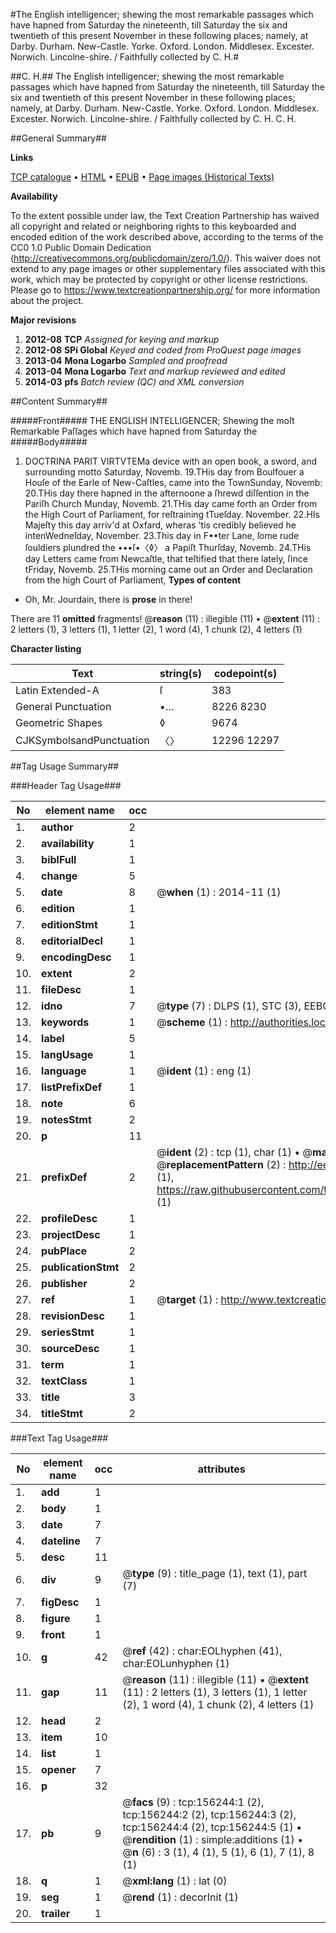 #The English intelligencer; shewing the most remarkable passages which have hapned from Saturday the nineteenth, till Saturday the six and twentieth of this present November in these following places; namely, at Darby. Durham. New-Castle. Yorke. Oxford. London. Middlesex. Excester. Norwich. Lincolne-shire. / Faithfully collected by C. H.#

##C. H.##
The English intelligencer; shewing the most remarkable passages which have hapned from Saturday the nineteenth, till Saturday the six and twentieth of this present November in these following places; namely, at Darby. Durham. New-Castle. Yorke. Oxford. London. Middlesex. Excester. Norwich. Lincolne-shire. / Faithfully collected by C. H.
C. H.

##General Summary##

**Links**

[TCP catalogue](http://www.ota.ox.ac.uk/tcp/)  • 
[HTML](http://tei.it.ox.ac.uk/tcp/Texts-HTML/free/A86/A86084.html)  • 
[EPUB](http://tei.it.ox.ac.uk/tcp/Texts-EPUB/free/A86/A86084.epub) • 
[Page images (Historical Texts)](https://historicaltexts.jisc.ac.uk/eebo-99871867e)

**Availability**

To the extent possible under law, the Text Creation Partnership has waived all copyright and related or neighboring rights to this keyboarded and encoded edition of the work described above, according to the terms of the CC0 1.0 Public Domain Dedication (http://creativecommons.org/publicdomain/zero/1.0/). This waiver does not extend to any page images or other supplementary files associated with this work, which may be protected by copyright or other license restrictions. Please go to https://www.textcreationpartnership.org/ for more information about the project.

**Major revisions**

1. __2012-08__ __TCP__ *Assigned for keying and markup*
1. __2012-08__ __SPi Global__ *Keyed and coded from ProQuest page images*
1. __2013-04__ __Mona Logarbo__ *Sampled and proofread*
1. __2013-04__ __Mona Logarbo__ *Text and markup reviewed and edited*
1. __2014-03__ __pfs__ *Batch review (QC) and XML conversion*

##Content Summary##

#####Front#####
THE ENGLISH INTELLIGENCER; Shewing the moſt Remarkable Paſſages which have hapned from Saturday the 
#####Body#####

1. DOCTRINA PARIT VIRTVTEMa device with an open book, a sword, and surrounding motto
Saturday, Novemb. 19.THis day from Boulfouer a Houſe of the Earle of New-Caſtles, came into the TownSunday, Novemb: 20.THis day there hapned in the afternoone a ſhrewd diſſention in the Pariſh Church Munday, Novemb. 21.THis day came forth an Order from the High Court of Parliament, for reſtraining tTueſday. November. 22.HIs Majeſty this day arriv'd at Oxfard, wheras 'tis credibly believed he intenWedneſday, November. 23.This day in F••ter Lane, ſome rude ſouldiers plundred the •••ſ•〈◊〉 a Papiſt Thurſday, Novemb. 24.THis day Letters came from Newcaſtle, that teſtified that there lately, ſince tFriday, Novemb. 25.THis morning came out an Order and Declaration from the high Court of Parliament,
**Types of content**

  * Oh, Mr. Jourdain, there is **prose** in there!

There are 11 **omitted** fragments! 
 @__reason__ (11) : illegible (11)  •  @__extent__ (11) : 2 letters (1), 3 letters (1), 1 letter (2), 1 word (4), 1 chunk (2), 4 letters (1)

**Character listing**


|Text|string(s)|codepoint(s)|
|---|---|---|
|Latin Extended-A|ſ|383|
|General Punctuation|•…|8226 8230|
|Geometric Shapes|◊|9674|
|CJKSymbolsandPunctuation|〈〉|12296 12297|

##Tag Usage Summary##

###Header Tag Usage###

|No|element name|occ|attributes|
|---|---|---|---|
|1.|__author__|2||
|2.|__availability__|1||
|3.|__biblFull__|1||
|4.|__change__|5||
|5.|__date__|8| @__when__ (1) : 2014-11 (1)|
|6.|__edition__|1||
|7.|__editionStmt__|1||
|8.|__editorialDecl__|1||
|9.|__encodingDesc__|1||
|10.|__extent__|2||
|11.|__fileDesc__|1||
|12.|__idno__|7| @__type__ (7) : DLPS (1), STC (3), EEBO-CITATION (1), PROQUEST (1), VID (1)|
|13.|__keywords__|1| @__scheme__ (1) : http://authorities.loc.gov/ (1)|
|14.|__label__|5||
|15.|__langUsage__|1||
|16.|__language__|1| @__ident__ (1) : eng (1)|
|17.|__listPrefixDef__|1||
|18.|__note__|6||
|19.|__notesStmt__|2||
|20.|__p__|11||
|21.|__prefixDef__|2| @__ident__ (2) : tcp (1), char (1)  •  @__matchPattern__ (2) : ([0-9\-]+):([0-9IVX]+) (1), (.+) (1)  •  @__replacementPattern__ (2) : http://eebo.chadwyck.com/downloadtiff?vid=$1&page=$2 (1), https://raw.githubusercontent.com/textcreationpartnership/Texts/master/tcpchars.xml#$1 (1)|
|22.|__profileDesc__|1||
|23.|__projectDesc__|1||
|24.|__pubPlace__|2||
|25.|__publicationStmt__|2||
|26.|__publisher__|2||
|27.|__ref__|1| @__target__ (1) : http://www.textcreationpartnership.org/docs/. (1)|
|28.|__revisionDesc__|1||
|29.|__seriesStmt__|1||
|30.|__sourceDesc__|1||
|31.|__term__|1||
|32.|__textClass__|1||
|33.|__title__|3||
|34.|__titleStmt__|2||


###Text Tag Usage###

|No|element name|occ|attributes|
|---|---|---|---|
|1.|__add__|1||
|2.|__body__|1||
|3.|__date__|7||
|4.|__dateline__|7||
|5.|__desc__|11||
|6.|__div__|9| @__type__ (9) : title_page (1), text (1), part (7)|
|7.|__figDesc__|1||
|8.|__figure__|1||
|9.|__front__|1||
|10.|__g__|42| @__ref__ (42) : char:EOLhyphen (41), char:EOLunhyphen (1)|
|11.|__gap__|11| @__reason__ (11) : illegible (11)  •  @__extent__ (11) : 2 letters (1), 3 letters (1), 1 letter (2), 1 word (4), 1 chunk (2), 4 letters (1)|
|12.|__head__|2||
|13.|__item__|10||
|14.|__list__|1||
|15.|__opener__|7||
|16.|__p__|32||
|17.|__pb__|9| @__facs__ (9) : tcp:156244:1 (2), tcp:156244:2 (2), tcp:156244:3 (2), tcp:156244:4 (2), tcp:156244:5 (1)  •  @__rendition__ (1) : simple:additions (1)  •  @__n__ (6) : 3 (1), 4 (1), 5 (1), 6 (1), 7 (1), 8 (1)|
|18.|__q__|1| @__xml:lang__ (1) : lat (0)|
|19.|__seg__|1| @__rend__ (1) : decorInit (1)|
|20.|__trailer__|1||
